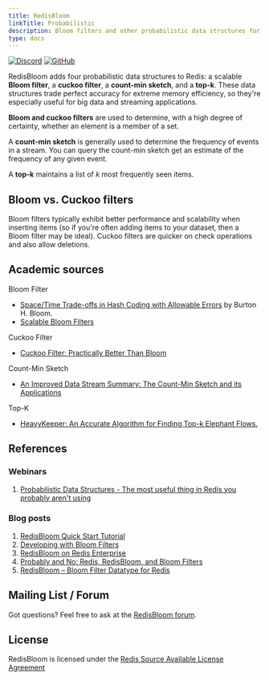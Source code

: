 ```yaml
---
title: RedisBloom
linkTitle: Probabilistic
description: Bloom filters and other probabilistic data structures for Redis
type: docs
---
```


[![Discord](https://img.shields.io/discord/697882427875393627?style=flat-square)](https://discord.gg/wXhwjCQ)
[![GitHub](https://img.shields.io/static/v1?label=&message=repository&color=5961FF&logo=github)](https://github.com/RedisBloom/RedisBloom/)

RedisBloom adds four probabilistic data structures to Redis: a scalable **Bloom filter**, a **cuckoo filter**, a **count-min sketch**, and a **top-k**. These data structures trade perfect accuracy for extreme memory efficiency, so they're especially useful for big data and streaming applications.

**Bloom and cuckoo filters** are used to determine, with a high degree of certainty, whether an element is a member of a set.

A **count-min sketch** is generally used to determine the frequency of events in a stream. You can query the count-min sketch get an estimate of the frequency of any given event.

A **top-k** maintains a list of _k_ most frequently seen items.

## Bloom vs. Cuckoo filters
Bloom filters typically exhibit better performance and scalability when inserting
items (so if you're often adding items to your dataset, then a Bloom filter may be ideal).
Cuckoo filters are quicker on check operations and also allow deletions.

## Academic sources
Bloom Filter
- [Space/Time Trade-offs in Hash Coding with Allowable Errors](http://www.dragonwins.com/domains/getteched/bbc/literature/Bloom70.pdf) by Burton H. Bloom.
- [Scalable Bloom Filters](https://haslab.uminho.pt/cbm/files/dbloom.pdf)

Cuckoo Filter
- [Cuckoo Filter: Practically Better Than Bloom](https://www.cs.cmu.edu/~dga/papers/cuckoo-conext2014.pdf)

Count-Min Sketch
- [An Improved Data Stream Summary: The Count-Min Sketch and its Applications](http://dimacs.rutgers.edu/~graham/pubs/papers/cm-full.pdf)

Top-K
- [HeavyKeeper: An Accurate Algorithm for Finding Top-k Elephant Flows.](https://yangtonghome.github.io/uploads/HeavyKeeper_ToN.pdf)

## References
### Webinars
1. [Probabilistic Data Structures - The most useful thing in Redis you probably aren't using](https://youtu.be/dq-0xagF7v8?t=102)

### Blog posts
1. [RedisBloom Quick Start Tutorial](https://docs.redis.com/latest/modules/redisbloom/redisbloom-quickstart/)
1. [Developing with Bloom Filters](https://docs.redis.com/latest/modules/redisbloom/)
1. [RedisBloom on Redis Enterprise](https://redis.com/redis-enterprise/redis-bloom/)
1. [Probably and No: Redis, RedisBloom, and Bloom Filters](https://redis.com/blog/redis-redisbloom-bloom-filters/)
1. [RedisBloom – Bloom Filter Datatype for Redis](https://redis.com/blog/rebloom-bloom-filter-datatype-redis/)

## Mailing List / Forum
Got questions? Feel free to ask at the [RedisBloom forum](https://forum.redis.com/c/modules/redisbloom).

## License
RedisBloom is licensed under the [Redis Source Available License Agreement](https://redis.com/legal/licenses/)
